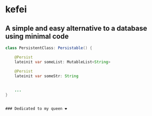 # kefei
## A simple and easy alternative to a database using minimal code

```java
class PersistentClass: Persistable() {

    @Persist
    lateinit var someList: MutableList<String>

    @Persist
    lateinit var someStr: String
    
    
    ...    
}


### Dedicated to my queen ❤️
